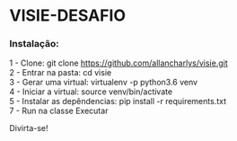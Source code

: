 # VISIE-DESAFIO


### Instalação:

1 - Clone: git clone https://github.com/allancharlys/visie.git   
2 - Entrar na pasta:  cd visie  
3 - Gerar uma virtual: virtualenv -p python3.6 venv  
4 - Iniciar a virtual: source venv/bin/activate  
5 - Instalar as depêndencias: pip install -r requirements.txt   
7 - Run na classe Executar  

Divirta-se!





